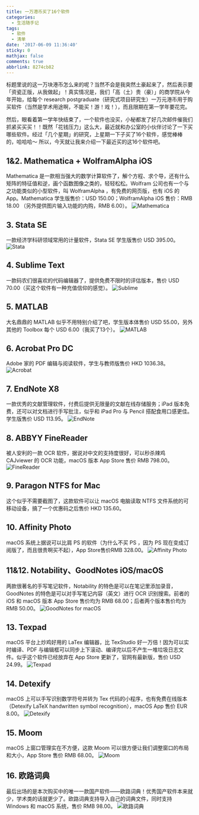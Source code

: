 ```yaml
---
title: 一万港币买了16个软件
categories:
  - 生活随手记
tags:
  - 软件
  - 清单
date: '2017-06-09 11:36:40'
sticky: 0
mathjax: false
comments: true
abbrlink: 8274cb82
---
```

标题里说的这一万块港币怎么来的呢？当然不会是我突然土豪起来了，然后表示要「资瓷正版，从我做起」！真实情况是，我们「高（土）贵（豪）」的商学院从今年开始，给每个 research postgraduate（研究式项目研究生）一万元港币用于购买软件（当然是学术用途啊，不能买！游！戏！），而且限期在第一学年要花完。

然后，眼看着第一学年快结束了，一个软件也没买，小秘都发了好几次邮件催我们抓紧买买买！！既然「花钱压力」这么大，最近就和办公室的小伙伴讨论了一下买哪些软件。经过「几个星期」的研究，上星期一下子买了16个软件，感觉棒棒的，哈哈哈～ 所以，今天就让我来介绍一下最近买的这16个软件吧。<!-- more -->

## 1&2. Mathematica + WolframAlpha iOS
Mathematica 是一款相当强大的数学计算软件了，解个方程、求个导，还有什么矩阵的特征值和逆，画个函数图像之类的，轻轻松松。Wolfram 公司也有一个与之功能类似的小型软件，叫 WolframAlpha ，有免费的网页版，也有 iOS 的 App。Mathematica 学生版售价：USD 150.00；WolframAlpha iOS 售价：RMB 18.00 （另外提供图片输入功能的内购，RMB 6.00）。
![Mathematica](/cloud/posts/2017/0609/pic_1.jpg)

## 3. Stata SE
一款经济学科研领域常用的计量软件，Stata SE 学生版售价 USD 395.00。
![Stata](/cloud/posts/2017/0609/pic_2.jpg)

## 4. Sublime Text
一款码农们很喜欢的代码编辑器了，提供免费不限时的评估版本，售价 USD 70.00（买这个软件有一种充值信仰的感觉）。
![Sublime](/cloud/posts/2017/0609/pic_3.jpg)

## 5. MATLAB
大名鼎鼎的 MATLAB 似乎不用特别介绍了吧，学生版本体售价 USD 55.00，另外其他的 Toolbox 每个 USD 6.00（我买了13个）。
![MATLAB](/cloud/posts/2017/0609/pic_4.jpg)

## 6. Acrobat Pro DC
Adobe 家的 PDF 编辑与阅读软件，学生与教师版售价 HKD 1036.38。
![Acrobat](/cloud/posts/2017/0609/pic_5.jpg)

## 7. EndNote X8
一款优秀的文献管理软件，付费后提供无限量的文献在线存储服务；iPad 版本免费，还可以对文档进行手写批注，似乎和 iPad Pro 与 Pencil 搭配食用口感更佳。学生版售价 USD 113.95。
![EndNote](/cloud/posts/2017/0609/pic_6.jpg)

## 8. ABBYY FineReader
被人安利的一款 OCR 软件，据说对中文的支持度很好，可以秒杀辣鸡 CAJviewer 的 OCR 功能，macOS 版本 App Store 售价 RMB 798.00。
![FineReader](/cloud/posts/2017/0609/pic_7.jpg)

## 9. Paragon NTFS for Mac
这个似乎不需要截图了，这款软件可以让 macOS 电脑读取 NTFS 文件系统的可移动设备，搞了一个优惠码之后售价 HKD 135.60。

## 10. Affinity Photo
macOS 系统上据说可以比肩 PS 的软件（为什么不买 PS ，因为 PS 现在变成订阅版了，而且很贵啊买不起），App Store售价RMB 328.00。
![Affinity Photo](/cloud/posts/2017/0609/pic_8.jpg)

## 11&12. Notability、GoodNotes iOS/macOS
两款很著名的手写笔记软件，Notability 的特色是可以在笔记里添加录音，GoodNotes 的特色是可以对手写笔记内容（英文）进行 OCR 识别搜索。前者的 iOS 和 macOS 版本 App Store 售价均为 RMB 68.00；后者两个版本售价均为 RMB 50.00。
![GoodNotes for macOS](/cloud/posts/2017/0609/pic_9.jpg)

## 13. Texpad
macOS 平台上炒鸡好用的 LaTex 编辑器，比 TexStudio 好一万倍！因为可以实时编译、PDF 与编辑框可以同步上下滚动、编译完以后不产生一堆垃圾日志文件。似乎这个软件已经放弃在 App Store 更新了，官网有最新版，售价 USD 24.99。
![Texpad](/cloud/posts/2017/0609/pic_10.jpg)

## 14. Detexify
macOS 上可以手写识别数学符号并转为 Tex 代码的小程序，也有免费在线版本（Detexify LaTeX handwritten symbol recognition），macOS App 售价 EUR 8.00。
![Detexify](/cloud/posts/2017/0609/pic_11.jpg)

## 15. Moom
macOS 上窗口管理实在不方便，这款 Moom 可以很方便让我们调整窗口的布局和大小，App Store 售价 RMB 68.00。
![Moom](/cloud/posts/2017/0609/pic_12.jpg)

## 16. 欧路词典
最后出场的是本次购买中的唯一一款国产软件——欧路词典！优秀国产软件本来就少，学术类的话就更少了。欧路词典支持导入自己的词典文件，同时支持 Windows 和 macOS 系统，售价 RMB 98.00。
![欧路词典](/cloud/posts/2017/0609/pic_13.jpg)
